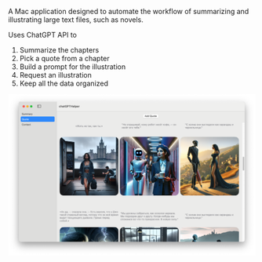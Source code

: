 A Mac application designed to automate the workflow of summarizing and illustrating large text files, such as novels.

Uses ChatGPT API to
1. Summarize the chapters
2. Pick a quote from a chapter
3. Build a prompt for the illustration
4. Request an illustration
5. Keep all the data organized

![Screenshot](screenshot.png)
